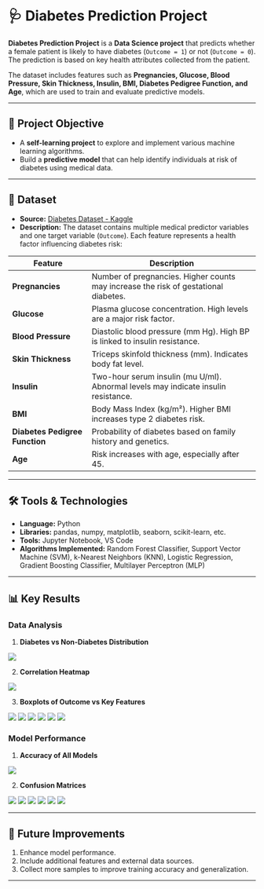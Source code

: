 # 🩺 Diabetes Prediction Project

**Diabetes Prediction Project** is a **Data Science project** that predicts whether a female patient is likely to have diabetes (`Outcome = 1`) or not (`Outcome = 0`). The prediction is based on key health attributes collected from the patient.

The dataset includes features such as **Pregnancies, Glucose, Blood Pressure, Skin Thickness, Insulin, BMI, Diabetes Pedigree Function, and Age**, which are used to train and evaluate predictive models.

---

## 🎯 Project Objective
- A **self-learning project** to explore and implement various machine learning algorithms.
- Build a **predictive model** that can help identify individuals at risk of diabetes using medical data.

---

## 📂 Dataset
- **Source:** [Diabetes Dataset - Kaggle](https://www.kaggle.com/datasets/akshaydattatraykhare/diabetes-dataset/data)
- **Description:** The dataset contains multiple medical predictor variables and one target variable (`Outcome`). Each feature represents a health factor influencing diabetes risk:

| Feature | Description |
|---------|-------------|
| **Pregnancies** | Number of pregnancies. Higher counts may increase the risk of gestational diabetes. |
| **Glucose** | Plasma glucose concentration. High levels are a major risk factor. |
| **Blood Pressure** | Diastolic blood pressure (mm Hg). High BP is linked to insulin resistance. |
| **Skin Thickness** | Triceps skinfold thickness (mm). Indicates body fat level. |
| **Insulin** | Two-hour serum insulin (mu U/ml). Abnormal levels may indicate insulin resistance. |
| **BMI** | Body Mass Index (kg/m²). Higher BMI increases type 2 diabetes risk. |
| **Diabetes Pedigree Function** | Probability of diabetes based on family history and genetics. |
| **Age** | Risk increases with age, especially after 45. |

---

## 🛠️ Tools & Technologies
- **Language:** Python  
- **Libraries:** pandas, numpy, matplotlib, seaborn, scikit-learn, etc.  
- **Tools:** Jupyter Notebook, VS Code  
- **Algorithms Implemented:** Random Forest Classifier, Support Vector Machine (SVM), k-Nearest Neighbors (KNN), Logistic Regression, Gradient Boosting Classifier, Multilayer Perceptron (MLP)  

---

## 📊 Key Results

### Data Analysis
1. **Diabetes vs Non-Diabetes Distribution**  
<img src="https://cdn.discordapp.com/attachments/459760410875396139/1405551807123427518/image.png?ex=689f3da0&is=689dec20&hm=1aea107b15752aedb7bd98a189d4ed90400edf9110f19f79758808d0f9324685&">


2. **Correlation Heatmap**  
<img src="https://cdn.discordapp.com/attachments/459760410875396139/1405540102221992006/image.png?ex=689f32ba&is=689de13a&hm=07875bdc4c73df4227f5de557dfe99d08a57e9603769934af432955d8f66cea4&">


3. **Boxplots of Outcome vs Key Features**  
<img src="https://cdn.discordapp.com/attachments/459760410875396139/1405540911554891806/image.png?ex=689f337b&is=689de1fb&hm=e8bd5a1e4b123df7c7eed0344cb0db87168dda1c8f4aae410682703e55979e1f&">
<img src="https://cdn.discordapp.com/attachments/459760410875396139/1405540959466426369/image.png?ex=689f3386&is=689de206&hm=cd20d9d83c5c53dae09e1fb64cb83f0e63f34ae92a7c2bb1ec2286bbeb40b9e7&">
<img src="https://cdn.discordapp.com/attachments/459760410875396139/1405541017771573268/image.png?ex=689f3394&is=689de214&hm=b37640ff983a1bb063d65c39a240424792ad97cf102e5f1355e68645702c8b74&">
<img src="https://cdn.discordapp.com/attachments/459760410875396139/1405541066014457976/image.png?ex=689f339f&is=689de21f&hm=9e14f5e6ab2d01357dddb6a678ce5627b24a41c1c2d28e931aa7259c0cbb4f8e&">
<img src="https://cdn.discordapp.com/attachments/459760410875396139/1405541106430509147/image.png?ex=689f33a9&is=689de229&hm=02414530ae93fc78707523dc888db7fb77b4e463fedb6a5a740d74b22baf1cfe&">
<img src="https://cdn.discordapp.com/attachments/459760410875396139/1405541177801048094/image.png?ex=689f33ba&is=689de23a&hm=30589ba57fadbc8fb787ed07419ca2a988e14f30dd43d05ab979c60f393442f3&">


### Model Performance
1. **Accuracy of All Models**  
<img src="https://cdn.discordapp.com/attachments/459760410875396139/1405543118841053274/image.png?ex=689f3589&is=689de409&hm=2125fdaa509fa05f8d09551bfa60355207008c112775e949f16f9c14aa528e8e&">


2. **Confusion Matrices**  
<img src="https://cdn.discordapp.com/attachments/459760410875396139/1405543577152393287/image.png?ex=689f35f6&is=689de476&hm=0b95f79185bb31686544c8b0d81873385180ed2dc74a41a071f75197a914ae35&">
<img src="https://cdn.discordapp.com/attachments/459760410875396139/1405543619213000754/image.png?ex=689f3600&is=689de480&hm=0e3986c6f4304aef46c15406b15b70793e0bda541f6bdb0b0e8eb83d72e0d0ef&">
<img src="https://cdn.discordapp.com/attachments/459760410875396139/1405543683528589493/image.png?ex=689f360f&is=689de48f&hm=702bee7be9f14f3e2afe59d9d905dbbb8246c3cb2ca54f0dc31119ba8950962e&">
<img src="https://cdn.discordapp.com/attachments/459760410875396139/1405543733088223303/image.png?ex=689f361b&is=689de49b&hm=c29300b0d384c06e5d1ed91af7e0a13916da4665c16d77c199e891a845177bd2&">
<img src="https://cdn.discordapp.com/attachments/459760410875396139/1405543783675723946/image.png?ex=689f3627&is=689de4a7&hm=d35a08abda28052f531138090490d5110f5bdbf9573d34c7f1247b3e2bd09aac&">
<img src="https://cdn.discordapp.com/attachments/459760410875396139/1405543837405024257/image.png?ex=689f3634&is=689de4b4&hm=7b12dcee07c0a344c68d82da6862e1139520359e56b263b18fd7e1bf56fd84cf&">

---

## 📅 Future Improvements
1. Enhance model performance.  
2. Include additional features and external data sources.  
3. Collect more samples to improve training accuracy and generalization.

---

